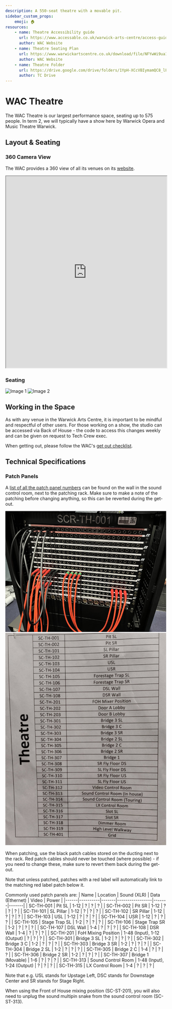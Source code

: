 ```yaml
---
description: A 550-seat theatre with a movable pit.
sidebar_custom_props:
    emoji: 🏠
resources:
    - name: Theatre Accessibility guide
      url: https://www.accessable.co.uk/warwick-arts-centre/access-guides/warwick-arts-centre-theatre
      author: WAC Website
    - name: Theatre Seating Plan
      url: https://www.warwickartscentre.co.uk/download/file/NFYwWi9ua1JWQk14RDVCekZGWXNPZz09/
      author: WAC Website
    - name: Theatre Folder
      url: https://drive.google.com/drive/folders/1YpH-XCcVBIymamQC8_lFUa8ed945OqLu?usp=drive_link
      author: TC Drive
---
```


# WAC Theatre
The WAC Theatre is our largest performance space, seating up to 575 people. In term 2, we will typically have a show 
here by Warwick Opera and Music Theatre Warwick.

## Layout & Seating

### 360 Camera View
The WAC provides a 360 view of all its venues on its
[website](https://www.warwickartscentre.co.uk/our-venues/studio/).
<iframe src="https://my.matterport.com/show/?m=gyBcoRB4m7u&play=1&qs=1&hl=0&brand=0&sr=-.26,.39&ss=706" width="100%" height="600" ></iframe>

### Seating

<div style={{ display: 'flex', justifyContent: 'space-around' }}>
  <img src="/images/theatre/theatre-section.jpg" alt="Image 1" style={{ width: '45%' }} />
  <img src="/images/theatre/seating_plan.jpg" alt="Image 2" style={{ width: '45%' }} />
</div>

## Working in the Space

As with any venue in the Warwick Arts Centre, it is important to be mindful and respectful of other users. For those
working on a show, the studio can be accessed via Back of House - the code to access this changes weekly and can be
given on request to Tech Crew exec.

When getting out, please follow the WAC's
[get out checklist](https://drive.google.com/file/d/1V3--hqdy2GujzzLPbnORoPKkkl1umAva/view?usp=sharing).


## Technical Specifications
### Patch Panels

A [list of all the patch panel numbers](https://drive.google.com/file/d/1me_DVrEaxsSUcurCd-MGxp_9FndEu_dc/view?usp=sharing)
can be found on the wall in the sound control room, next to the patching rack. Make sure to make a note of the patching
before changing anything, so this can be reverted during the get-out.

![Sound Rack](scr-th-001-rack.jpg)
![Patch Panel Numbering](sound-patch-panel-numbering.jpg)

When patching, use the black patch cables stored on the ducting next to the rack. Red patch cables should never be
touched (where possible) - if you need to change these, make sure to revert them back during the get-out.

Note that unless patched, patches with a red label will automatically link to the matching red label patch below it.

Commonly used patch panels are:
| Name | Location | Sound (XLR) | Data (Ethernet) | Video | Power |
|------|----------|-------|-----------------|-------|-------|
| SC-TH-001 | Pit SL | 1-12 | ? | ? | ? |
| SC-TH-002 | Pit SR | 1-12 | ? | ? | ? |
| SC-TH-101 | SL Pillar | 1-12 | ? | ? | ? |
| SC-TH-102 | SR Pillar | 1-12 | ? | ? | ? |
| SC-TH-103 | USL | 1-12 | ? | ? | ? |
| SC-TH-104 | USR | 1-12 | ? | ? | ? |
| SC-TH-105 | Stage Trap SL | 1-2 | ? | ? | ? |
| SC-TH-106 | Stage Trap SR | 1-2 | ? | ? | ? |
| SC-TH-107 | DSL Wall | 1-4 | ? | ? | ? |
| SC-TH-108 | DSR Wall | 1-4 | ? | ? | ? |
| SC-TH-201 | FoH Mixing Position | 1-48 (Input), 1-12 (Output) | ? | ? | ? |
| SC-TH-301 | Bridge 3 SL | 1-2 | ? | ? | ? |
| SC-TH-302 | Bridge 3 C | 1-2 | ? | ? | ? |
| SC-TH-303 | Bridge 3 SR | 1-2 | ? | ? | ? |
| SC-TH-304 | Bridge 2 SL | 1-2 | ? | ? | ? |
| SC-TH-305 | Bridge 2 C | 1-4 | ? | ? | ? |
| SC-TH-306 | Bridge 2 SR | 1-2 | ? | ? | ? |
| SC-TH-307 | Bridge 1 (Movable) | 1-6 | ? | ? | ? |
| SC-TH-313 | Sound Control Room | 1-48 (Input), 1-24 (Output) | ? | ? | ? |
| SC-TH-315 | LX Control Room | 1-4 | ? | ? | ? |

Note that e.g. USL stands for Upstage Left, DSC stands for Downstage Center and SR stands for Stage Right.

When using the Front of House mixing position (SC-ST-201), you will also need to unplug the sound multipin snake from
the sound control room (SC-ST-313).

